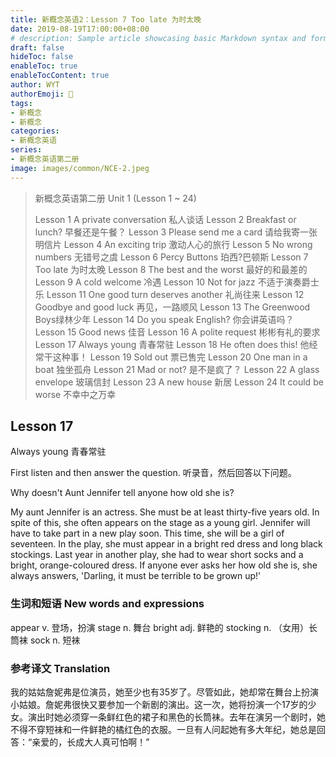 ```yaml
---
title: 新概念英语2：Lesson 7 Too late 为时太晚
date: 2019-08-19T17:00:00+08:00
# description: Sample article showcasing basic Markdown syntax and formatting for HTML elements.
draft: false
hideToc: false
enableToc: true
enableTocContent: true
author: WYT
authorEmoji: 🧑
tags:
- 新概念
- 新概念
categories:
- 新概念英语
series:
- 新概念英语第二册
image: images/common/NCE-2.jpeg
---
```


> 新概念英语第二册 Unit 1 (Lesson 1 ~ 24)
> 
> Lesson 1 A private conversation 私人谈话
> Lesson 2 Breakfast or lunch? 早餐还是午餐？
> Lesson 3 Please send me a card 请给我寄一张明信片
> Lesson 4 An exciting trip 激动人心的旅行
> Lesson 5 No wrong numbers 无错号之虞
> Lesson 6 Percy Buttons 珀西?巴顿斯
> Lesson 7 Too late 为时太晚
> Lesson 8 The best and the worst 最好的和最差的
> Lesson 9 A cold welcome 冷遇
> Lesson 10 Not for jazz 不适于演奏爵士乐
> Lesson 11 One good turn deserves another 礼尚往来
> Lesson 12 Goodbye and good luck 再见，一路顺风
> Lesson 13 The Greenwood Boys绿林少年
> Lesson 14 Do you speak English? 你会讲英语吗？
> Lesson 15 Good news 佳音
> Lesson 16 A polite request 彬彬有礼的要求
> Lesson 17 Always young 青春常驻
> Lesson 18 He often does this! 他经常干这种事！
> Lesson 19 Sold out 票已售完
> Lesson 20 One man in a boat 独坐孤舟
> Lesson 21 Mad or not? 是不是疯了？
> Lesson 22 A glass envelope 玻璃信封
> Lesson 23 A new house 新居
> Lesson 24 It could be worse 不幸中之万幸



## Lesson 17
Always young
青春常驻

First listen and then answer the question.
听录音，然后回答以下问题。

Why doesn't Aunt Jennifer tell anyone how old she is?

My aunt Jennifer is an actress. She must be at least thirty-five years old. In spite of this, she often appears on the stage as a young girl. Jennifer will have to take part in a new play soon. This time, she will be a girl of seventeen. In the play, she must appear in a bright red dress and long black stockings. Last year in another play, she had to wear short socks and a bright, orange-coloured dress. If anyone ever asks her how old she is, she always answers, 'Darling, it must be terrible to be grown up!'

### 生词和短语 New words and expressions  

appear  v. 登场，扮演
stage  n. 舞台
bright  adj. 鲜艳的
stocking  n. （女用）长筒袜
sock  n. 短袜

### 参考译文 Translation


我的姑姑詹妮弗是位演员，她至少也有35岁了。尽管如此，她却常在舞台上扮演小姑娘。詹妮弗很快又要参加一个新剧的演出。这一次，她将扮演一个17岁的少女。演出时她必须穿一条鲜红色的裙子和黑色的长筒袜。去年在演另一个剧时，她不得不穿短袜和一件鲜艳的橘红色的衣服。一旦有人问起她有多大年纪，她总是回答：“亲爱的，长成大人真可怕啊！”

